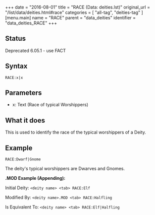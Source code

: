+++
date = "2016-08-01"
title = "RACE (Data: deities.lst)"
original_url = "/list/data/deities.html#race"
categories = [ "all-tag", "deities-tag" ]
[menu.main]
    name = "RACE"
    parent = "data_deities"
    identifier = "data_deities_RACE"
+++

## Status

Deprecated 6.05.1 - use FACT

## Syntax

`RACE:x|x`

## Parameters

-   x: Text (Race of typical Worshippers)



What it does
------------

This is used to identify the race of the typical worshippers of a Deity.

Example
-------

`RACE:Dwarf|Gnome`

The deity's typical worshippers are Dwarves and Gnomes.

**.MOD Example (Appending):**

Initial Deity: `<deity name> <tab> RACE:Elf`

Modified By: `<deity name>.MOD <tab> RACE:Halfling`

Is Equivalent To: `<deity name> <tab> RACE:Elf|Halfling`

